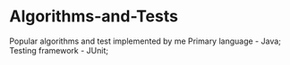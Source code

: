 # Algorithms-and-Tests
Popular algorithms and test implemented by me
Primary language - Java;
Testing framework - JUnit;

